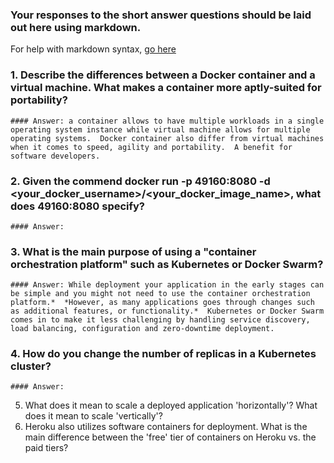 ### Your responses to the short answer questions should be laid out here using markdown.

For help with markdown syntax, [go here](https://github.com/adam-p/markdown-here/wiki/Markdown-Cheatsheet)

### 1.  Describe the differences between a Docker container and a virtual machine. What makes a container more aptly-suited for portability?
    #### Answer: a container allows to have multiple workloads in a single operating system instance while virtual machine allows for multiple operating systems.  Docker container also differ from virtual machines when it comes to speed, agility and portability.  A benefit for software developers.

### 2.  Given the commend docker run -p 49160:8080 -d <your_docker_username>/<your_docker_image_name>, what does 49160:8080 specify?
    #### Answer: 

### 3.  What is the main purpose of using a "container orchestration platform" such as Kubernetes or Docker Swarm?
    #### Answer: While deployment your application in the early stages can be simple and you might not need to use the container orchestration platform.*  *However, as many applications goes through changes such as additional features, or functionality.*  Kubernetes or Docker Swarm comes in to make it less challenging by handling service discovery, load balancing, configuration and zero-downtime deployment.

### 4.  How do you change the number of replicas in a Kubernetes cluster?
    #### Answer: 

5.  What does it mean to scale a deployed application 'horizontally'? What does it mean to scale 'vertically'?
6.  Heroku also utilizes software containers for deployment. What is the main difference between the 'free' tier of containers on Heroku vs. the paid tiers?